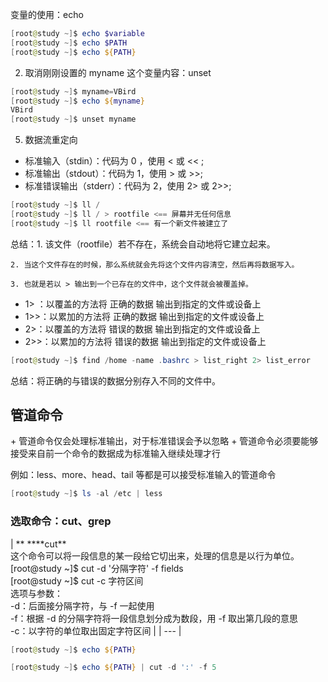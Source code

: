 变量的使用：echo 

```powershell
[root@study ~]$ echo $variable
[root@study ~]$ echo $PATH
[root@study ~]$ echo ${PATH}
```



2. 取消刚刚设置的 myname 这个变量内容：unset

```powershell
[root@study ~]$ myname=VBird
[root@study ~]$ echo ${myname}
VBird
[root@study ~]$ unset myname
```



5. 数据流重定向
+ 标准输入（stdin）：代码为 0 ，使用 < 或 << ;
+ 标准输出（stdout）：代码为 1，使用 > 或 >>;
+ 标准错误输出（stderr）：代码为 2，使用 2> 或 2>>;

```powershell
[root@study ~]$ ll /
[root@study ~]$ ll / > rootfile <== 屏幕并无任何信息
[root@study ~]$ ll rootfile <== 有一个新文件被建立了
```

总结：1. 该文件（rootfile）若不存在，系统会自动地将它建立起来。

    2. 当这个文件存在的时候，那么系统就会先将这个文件内容清空，然后再将数据写入。

    3. 也就是若以 > 输出到一个已存在的文件中，这个文件就会被覆盖掉。

+ 1> ：以覆盖的方法将 正确的数据 输出到指定的文件或设备上
+ 1>>：以累加的方法将 正确的数据 输出到指定的文件或设备上
+ 2>：以覆盖的方法将 错误的数据 输出到指定的文件或设备上
+ 2>>：以累加的方法将 错误的数据 输出到指定的文件或设备上

```powershell
[root@study ~]$ find /home -name .bashrc > list_right 2> list_error
```

总结：将正确的与错误的数据分别存入不同的文件中。



<h2 id="UrNep">管道命令</h2>
+ 管道命令仅会处理标准输出，对于标准错误会予以忽略
+ 管道命令必须要能够接受来自前一个命令的数据成为标准输入继续处理才行

例如：less、more、head、tail 等都是可以接受标准输入的管道命令

```powershell
[root@study ~]$ ls -al /etc | less
```



<h3 id="rQhNV">选取命令：cut、grep</h3>
| **              ****cut**<br/>这个命令可以将一段信息的某一段给它切出来，处理的信息是以行为单位。<br/>[root@study ~]$ cut -d '分隔字符' -f fields <br/>[root@study ~]$ cut -c 字符区间<br/>选项与参数：<br/>-d：后面接分隔字符，与 -f 一起使用<br/>-f：根据 -d 的分隔字符将一段信息划分成为数段，用 -f 取出第几段的意思<br/>-c：以字符的单位取出固定字符区间 |
| --- |


```powershell
[root@study ~]$ echo ${PATH}

[root@study ~]$ echo ${PATH} | cut -d ':' -f 5
```

